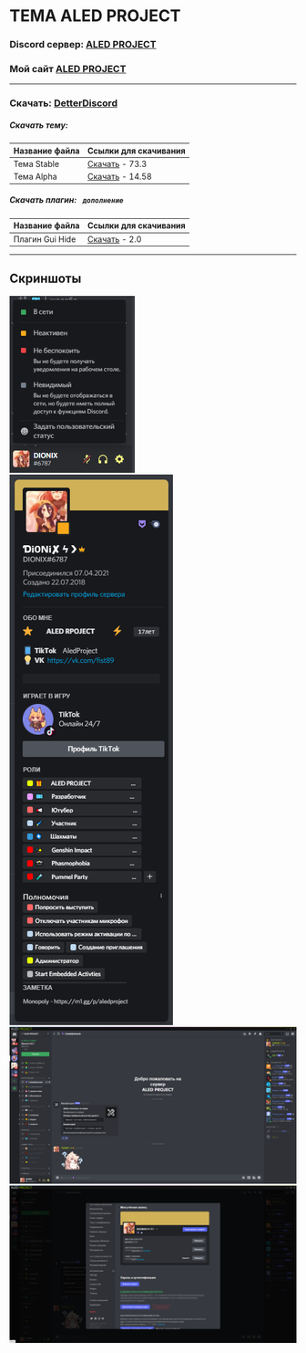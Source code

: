 # ТЕМА ALED PROJECT
### Discord сервер: [ALED PROJECT](https://discord.gg/rQHRex2)
### Мой сайт [ALED PROJECT](https://aledproject.github.io)
---

### Скачать: [DetterDiscord](https://BetterDiscord.app)
##### Скачать тему: 
Название файла | Ссылки для скачивания
------------ | -------------
Тема Stable | [Скачать](https://github.com/ALEDPROJECT/ALED-THEME/releases/download/R-Stable/aledproject-relese.theme.css) - 73.3
Тема Alpha | [Скачать](https://github.com/ALEDPROJECT/ALED-THEME/releases/download/A-14.58/aledproject-alpha.theme.css) - 14.58

##### Скачать плагин: ```  дополнение  ```
Название файла | Ссылки для скачивания
------------ | -------------
Плагин Gui Hide | [Скачать](https://github.com/ALEDPROJECT/ALED-THEME/releases/download/A-14.58/aledproject-alpha.theme.css) - 2.0
---
## Скриншоты 
![](statusmenu.png) ![](profile.png) ![](theme.png) ![](settings.png)
